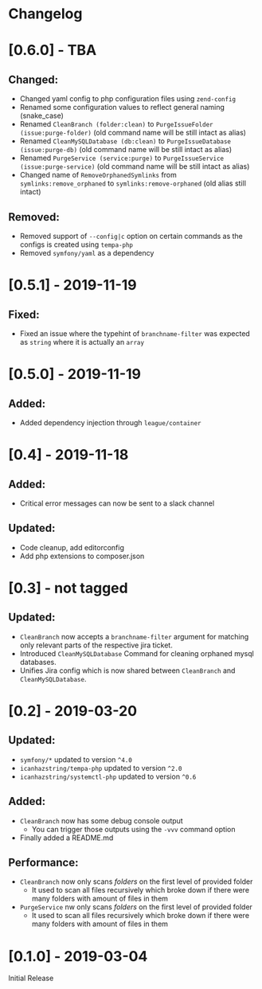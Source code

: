 # Changelog

# [0.6.0] - TBA
## Changed:
- Changed yaml config to php configuration files using `zend-config`
- Renamed some configuration values to reflect general naming (snake_case)
- Renamed `CleanBranch (folder:clean)` to `PurgeIssueFolder (issue:purge-folder)` (old command name will be still intact as alias)
- Renamed `CleanMySQLDatabase (db:clean)` to `PurgeIssueDatabase (issue:purge-db)` (old command name will be still intact as alias)
- Renamed `PurgeService (service:purge)` to `PurgeIssueService (issue:purge-service)` (old command name will be still intact as alias)
- Changed name of `RemoveOrphanedSymlinks` from `symlinks:remove_orphaned` to `symlinks:remove-orphaned` (old alias still intact)

## Removed:
- Removed support of `--config|c` option on certain commands as the configs is created using `tempa-php`
- Removed `symfony/yaml` as a dependency 

# [0.5.1] - 2019-11-19
## Fixed:
- Fixed an issue where the typehint of `branchname-filter` was expected as `string` where it is actually an `array`

# [0.5.0] - 2019-11-19
## Added:
- Added dependency injection through `league/container`

# [0.4] - 2019-11-18
## Added:
- Critical error messages can now be sent to a slack channel
## Updated:
- Code cleanup, add editorconfig
- Add php extensions to composer.json

# [0.3] - not tagged
## Updated:
- `CleanBranch` now accepts a `branchname-filter` argument
  for matching only relevant parts of the respective jira ticket.
- Introduced `CleanMySQLDatabase` Command for cleaning orphaned mysql databases.
- Unifies Jira config which is now shared between `CleanBranch` and `CleanMySQLDatabase`.

# [0.2] - 2019-03-20
## Updated:
- `symfony/*` updated to version `^4.0`
- `icanhazstring/tempa-php` updated to version `^2.0`
- `icanhazstring/systemctl-php` updated to version `^0.6`

## Added:
- `CleanBranch` now has some debug console output
  - You can trigger those outputs using the `-vvv` command option
- Finally added a README.md

## Performance:
- `CleanBranch` now only scans *folders* on the first level of provided folder
  - It used to scan all files recursively which broke down if there were many folders with amount of files in them
- `PurgeService` nw only scans *folders* on the first level of provided folder
  - It used to scan all files recursively which broke down if there were many folders with amount of files in them

# [0.1.0] - 2019-03-04
Initial Release
